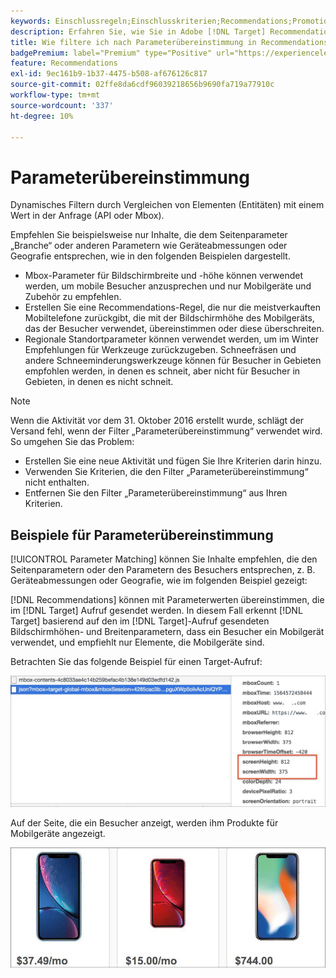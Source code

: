 ```yaml
---
keywords: Einschlussregeln;Einschlusskriterien;Recommendations;Promotion;Promotions;dynamische Filterung;dynamische Parameterübereinstimmung
description: Erfahren Sie, wie Sie in Adobe [!DNL Target] Recommendations dynamisch filtern können, indem Sie Elemente (Entitäten) mit einem Wert in der Anfrage (API oder Mbox) vergleichen.
title: Wie filtere ich nach Parameterübereinstimmung in Recommendations-Aktivitäten?
badgePremium: label="Premium" type="Positive" url="https://experienceleague.adobe.com/docs/target/using/introduction/intro.html?lang=de#premium newtab=true" tooltip="Hier finden Sie Informationen zum Lieferumfang von Target Premium."
feature: Recommendations
exl-id: 9ec161b9-1b37-4475-b508-af676126c817
source-git-commit: 02ffe8da6cdf96039218656b9690fa719a77910c
workflow-type: tm+mt
source-wordcount: '337'
ht-degree: 10%

---
```


# Parameterübereinstimmung

Dynamisches Filtern durch Vergleichen von Elementen (Entitäten) mit einem Wert in der Anfrage (API oder Mbox).

Empfehlen Sie beispielsweise nur Inhalte, die dem Seitenparameter „Branche“ oder anderen Parametern wie Geräteabmessungen oder Geografie entsprechen, wie in den folgenden Beispielen dargestellt.

* Mbox-Parameter für Bildschirmbreite und -höhe können verwendet werden, um mobile Besucher anzusprechen und nur Mobilgeräte und Zubehör zu empfehlen.
* Erstellen Sie eine Recommendations-Regel, die nur die meistverkauften Mobiltelefone zurückgibt, die mit der Bildschirmhöhe des Mobilgeräts, das der Besucher verwendet, übereinstimmen oder diese überschreiten.
* Regionale Standortparameter können verwendet werden, um im Winter Empfehlungen für Werkzeuge zurückzugeben. Schneefräsen und andere Schneeminderungswerkzeuge können für Besucher in Gebieten empfohlen werden, in denen es schneit, aber nicht für Besucher in Gebieten, in denen es nicht schneit.

>[!NOTE]
>
>Wenn die Aktivität vor dem 31. Oktober 2016 erstellt wurde, schlägt der Versand fehl, wenn der Filter „Parameterübereinstimmung“ verwendet wird. So umgehen Sie das Problem:
>
>* Erstellen Sie eine neue Aktivität und fügen Sie Ihre Kriterien darin hinzu.
>* Verwenden Sie Kriterien, die den Filter „Parameterübereinstimmung“ nicht enthalten.
>* Entfernen Sie den Filter „Parameterübereinstimmung“ aus Ihren Kriterien.

## Beispiele für Parameterübereinstimmung

[!UICONTROL Parameter Matching] können Sie Inhalte empfehlen, die den Seitenparametern oder den Parametern des Besuchers entsprechen, z. B. Geräteabmessungen oder Geografie, wie im folgenden Beispiel gezeigt:

[!DNL Recommendations] können mit Parameterwerten übereinstimmen, die im [!DNL Target] Aufruf gesendet werden. In diesem Fall erkennt [!DNL Target] basierend auf den im [!DNL Target]-Aufruf gesendeten Bildschirmhöhen- und Breitenparametern, dass ein Besucher ein Mobilgerät verwendet, und empfiehlt nur Elemente, die Mobilgeräte sind.

Betrachten Sie das folgende Beispiel für einen Target-Aufruf:

![Target-Aufruf](/help/main/c-recommendations/c-algorithms/assets/example-target-call-2.png)

Auf der Seite, die ein Besucher anzeigt, werden ihm Produkte für Mobilgeräte angezeigt.

![Produkte für Mobilgeräte](/help/main/c-recommendations/c-algorithms/assets/phones.png)
